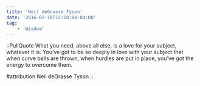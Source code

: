 ```yaml
---
title: 'Neil deGrasse Tyson'
date: '2016-02-18T15:18:00-04:00'
tag:
    - 'Wisdom'
---
```

::PullQuote
What you need, above all else, is a love for your subject, whatever it is. You’ve got to be so deeply in love with your subject that when curve balls are thrown, when hurdles are put in place, you’ve got the energy to overcome them.

#attribution
Neil deGrasse Tyson
::